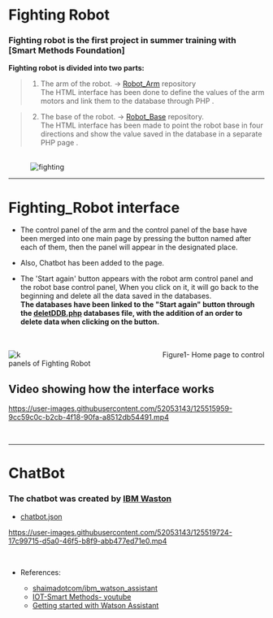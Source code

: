 # Fighting Robot
### Fighting robot is the first project in summer training with [Smart Methods Foundation]
**Fighting robot is divided into two parts:**
>  1. The arm of the robot. → [Robot_Arm](https://github.com/RanaMHM/Robot_Arm) repository<br>
>    The HTML interface has been done to define the values of the arm motors and link them to the database through PHP . <br>

>  2. The base of the robot. →  [Robot_Base](https://github.com/RanaMHM/Robot_Base) repository.<br>
>     The HTML interface has been made to point the robot base in four directions and show the value saved in the database in a separate PHP page .  

<br> &nbsp;&nbsp;&nbsp;&nbsp;&nbsp;&nbsp;&nbsp;&nbsp;&nbsp;&nbsp; ![fighting](https://user-images.githubusercontent.com/52053143/125397696-f3df9000-e3b6-11eb-875d-aa816abbdd7f.jpg)

***
#  Fighting_Robot interface 
*  The control panel of the arm and the control panel of the base have been merged into one main page by pressing the button named after each of them, then the panel will appear in the designated place. 

* Also, Chatbot has been added to the page.
* The 'Start again' button appears with the robot arm control panel and  the robot base control panel, When you click on it, it will go back to the beginning and delete all the data saved in the databases.
<br>**The databases have been linked to the "Start again" button through the [deletDDB.php](https://github.com/RanaMHM/Fighting_Robot/blob/main/CodeFiles/deletDDB.php)  databases file, with the addition of an order to delete data when clicking on the button.**<br>



<br><br>
![k](https://user-images.githubusercontent.com/52053143/125505520-cdd6be73-c91d-4f11-a67b-df36cabb5e16.jpg)
&nbsp;&nbsp;&nbsp;&nbsp;&nbsp;&nbsp;&nbsp;&nbsp;&nbsp;&nbsp;&nbsp;&nbsp;&nbsp;&nbsp;&nbsp;&nbsp;&nbsp;&nbsp;&nbsp;&nbsp;&nbsp;&nbsp;&nbsp;&nbsp;&nbsp;&nbsp;&nbsp;&nbsp;&nbsp;&nbsp;&nbsp;&nbsp;&nbsp;&nbsp;&nbsp;&nbsp;&nbsp;&nbsp;&nbsp;&nbsp;&nbsp;&nbsp;&nbsp;&nbsp;&nbsp;&nbsp;&nbsp;&nbsp;&nbsp;&nbsp;&nbsp;&nbsp;&nbsp;&nbsp;&nbsp;&nbsp;&nbsp;&nbsp;&nbsp;&nbsp;&nbsp;&nbsp;&nbsp;&nbsp;&nbsp;&nbsp;&nbsp;&nbsp;&nbsp;&nbsp;Figure1- Home page to control panels of Fighting Robot
<br> 


##  Video showing how the interface works <br>




https://user-images.githubusercontent.com/52053143/125515959-9cc59c0c-b2cb-4f18-90fa-a8512db54491.mp4









<br>

***


# ChatBot

### The chatbot was created by [IBM Waston](https://www.ibm.com/cloud/watson-assistant)
 
 * [chatbot.json](https://github.com/RanaMHM/Fighting_Robot/blob/main/chatbot.json)





https://user-images.githubusercontent.com/52053143/125519724-17c99715-d5a0-46f5-b8f9-abb477ed71e0.mp4

<br>

* References:

  - [shaimadotcom/ibm_watson_assistant](https://github.com/shaimadotcom/ibm_watson_assistant/blob/master/ibmWatsonTutorial_arabic.md)
  - [IOT-Smart Methods- youtube](https://www.youtube.com/watch?v=ACcECCgqISQ)
  - [Getting started with Watson Assistant](https://cloud.ibm.com/docs/assistant?topic=assistant-getting-started)


